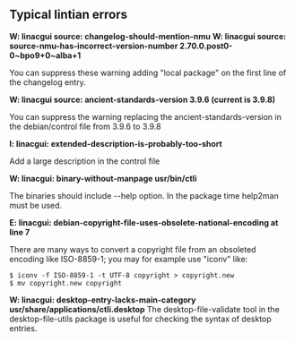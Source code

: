 ## Typical lintian errors

**W: linacgui source: changelog-should-mention-nmu**
**W: linacgui source: source-nmu-has-incorrect-version-number 2.70.0.post0-0~bpo9+0~alba+1**

You can suppress these warning adding "local package" on the first line of the changelog entry.  

**W: linacgui source: ancient-standards-version 3.9.6 (current is 3.9.8)**

You can suppress the warning replacing the ancient-standards-version in the debian/control file from 3.9.6 to 3.9.8

**I: linacgui: extended-description-is-probably-too-short**

Add a large description in the control file

**W: linacgui: binary-without-manpage usr/bin/ctli**

The binaries should include --help  option. In the package time help2man must be used.

**E: linacgui: debian-copyright-file-uses-obsolete-national-encoding at line 7**

There are many ways to convert a copyright file from an obsoleted
encoding like ISO-8859-1; you may for example use "iconv" like:
```  
$ iconv -f ISO-8859-1 -t UTF-8 copyright > copyright.new
$ mv copyright.new copyright
```

**W: linacgui: desktop-entry-lacks-main-category usr/share/applications/ctli.desktop** 
The desktop-file-validate tool in the desktop-file-utils package is
useful for checking the syntax of desktop entries.
